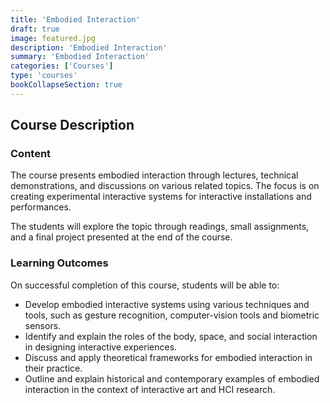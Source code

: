 ```yaml
---
title: 'Embodied Interaction'
draft: true
image: featured.jpg
description: 'Embodied Interaction'
summary: 'Embodied Interaction'
categories: ['Courses']
type: 'courses'
bookCollapseSection: true
---
```


## Course Description

### Content

The course presents embodied interaction through lectures, technical demonstrations, and discussions on various related topics. The focus is on creating experimental interactive systems for interactive installations and performances.

The students will explore the topic through readings, small assignments, and a final project presented at the end of the course.

### Learning Outcomes

On successful completion of this course, students will be able to:

- Develop embodied interactive systems using various techniques and tools, such as gesture recognition, computer-vision tools and biometric sensors.
- Identify and explain the roles of the body, space, and social interaction in designing interactive experiences.
- Discuss and apply theoretical frameworks for embodied interaction in their practice.
- Outline and explain historical and contemporary examples of embodied interaction in the context of interactive art and HCI research.
